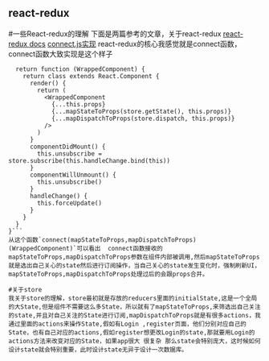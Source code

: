 ## react-redux
#一些React-redux的理解
下面是两篇参考的文章，关于react-redux
[react-redux docs](https://github.com/reactjs/react-redux/blob/master/docs/api.md)
[connect.js实现](https://gist.github.com/gaearon/1d19088790e70ac32ea636c025ba424e)
react-redux的核心我感觉就是connect函数，
connect函数大致实现是这个样子
```function connect(mapStateToProps, mapDispatchToProps) {
  return function (WrappedComponent) {
    return class extends React.Component {
      render() {
        return (
          <WrappedComponent
            {...this.props}
            {...mapStateToProps(store.getState(), this.props)}
            {...mapDispatchToProps(store.dispatch, this.props)}
          />
        )
      }
      componentDidMount() {
        this.unsubscribe = store.subscribe(this.handleChange.bind(this))
      }
      componentWillUnmount() {
        this.unsubscribe()
      }
      handleChange() {
        this.forceUpdate()
      }
    }
  }
}```
从这个函数`connect(mapStateToProps,mapDispatchToProps)(WrappedComponent)`可以看出  connect函数接收的mapStateToProps,mapDispatchToProps参数在组件内部被调用,然后mapStateToProps就是选出自己关心的state然后进行订阅操作，当自己关心的state发生变化时，强制刷新UI，mapStateToProps,mapDispatchToProps处理过后的会跟props合并。

#关于store
我关于store的理解，store最初就是存放的reducers里面的initialState,这是一个全局的大State,但是组件不需要这么多State，所以就有了mapStateToProps,来筛选出自己关注的state,并且对自己关注的State进行订阅,mapDispatchToProps就是有很多actions，我通过里面的actions来操作State,假如有Login ,register页面，他们分别对应自己的State，也有自己对应的actions,假如register想更改Login的state,那就要用Login的actions方法来改变对应的State，如果app很大 很复杂 那么state会特别庞大，这时候如何设计state就会特别重要，此时设计state无异于设计一次数据库。


